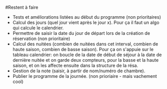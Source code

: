 #Restent à faire


* Tests et améliorations listées au début du programme (non prioritaires)
* Calcul des jours (quel jour vient après le jour x). Pour ça il faut un algo qui calcule le calendrier.
* Permettre de saisir la date du jour de départ lors de la création de réservation (non prioritaire)
* Calcul des nuitées (combien de nuitées dans cet interval, combien de haute saison, combien de basse saison). Pour ça on s'appuie sur le tableau calendrier: on boucle de la date de début de séjour à la date de dernière nuitée et on garde deux compteurs, pour la basse et la haute saison, et on les affecte ensuite dans la structure de la résa.
* Gestion de la note (saisir, à partir de nom/numéro de chambre).
* Publier le programme de la journée. (non prioriaire - mais vachement cool)
